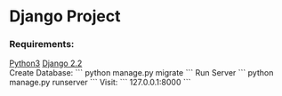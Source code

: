 <h1>Django Project</h1>
<h3>Requirements:</h3>
<a href="https://www.python.org/ftp/python/3.8.0/python-3.8.0.exe">Python3</a>
<a href="https://www.djangoproject.com/">Django 2.2</a>

<br>
Create Database:
```
python manage.py migrate 
```
Run Server
```
python manage.py runserver
```
Visit: 
```
127.0.0.1:8000
```
